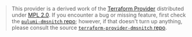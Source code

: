 > This provider is a derived work of the [Terraform Provider](https://github.com/terraform-providers/terraform-provider-dmsnitch)
> distributed under [MPL 2.0](https://www.mozilla.org/en-US/MPL/2.0/). If you encounter a bug or missing feature,
> first check the [`pulumi-dmsnitch` repo](/issues); however, if that doesn't turn up anything,
> please consult the source [`terraform-provider-dmsnitch` repo](https://github.com/terraform-providers/terraform-provider-dmsnitch/issues).
